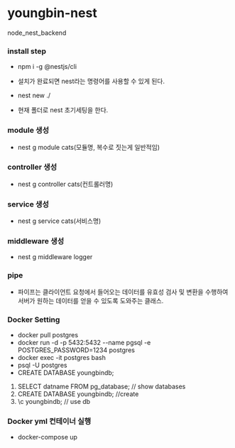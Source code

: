 # youngbin-nest

node_nest_backend

### install step

- npm i -g @nestjs/cli
- 설치가 완료되면 nest라는 명령어를 사용할 수 있게 된다.

- nest new ./
- 현재 폴더로 nest 초기세팅을 한다.

### module 생성

- nest g module cats(모듈명, 복수로 짓는게 일반적임)

### controller 생성

- nest g controller cats(컨트롤러명)

### service 생성

- nest g service cats(서비스명)

### middleware 생성

- nest g middleware logger

### pipe

- 파이프는 클라이언트 요청에서 들어오는 데이터를 유효성 검사 및 변환을 수행하여 서버가 원하는 데이터를 얻을 수 있도록 도와주는 클래스.

### Docker Setting

- docker pull postgres
- docker run -d -p 5432:5432 --name pgsql -e POSTGRES_PASSWORD=1234 postgres
- docker exec -it postgres bash
- psql -U postgres
- CREATE DATABASE youngbindb;

1. SELECT datname FROM pg_database; // show databases
2. CREATE DATABASE youngbindb; //create
3. \c youngbindb; // use db

### Docker yml 컨테이너 실행

- docker-compose up
